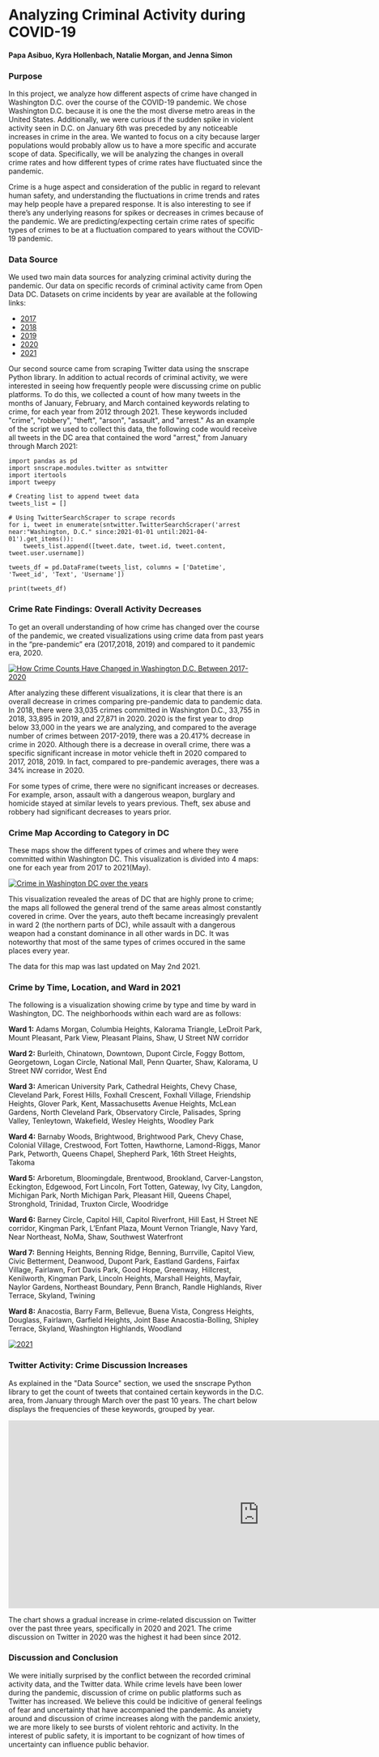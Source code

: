 # <b>Analyzing Criminal Activity during COVID-19</b>
#### Papa Asibuo, Kyra Hollenbach, Natalie Morgan, and Jenna Simon

### <b>Purpose</b>

In this project, we analyze how different aspects of crime have changed in Washington D.C. over the course of the COVID-19 pandemic. We chose Washington D.C. because it is one the the most diverse metro areas in the United States. Additionally, we were curious if the sudden spike in violent activity seen in D.C. on January 6th was preceded by any noticeable increases in crime in the area. We wanted to focus on a city because larger populations would probably allow us to have a more specific and accurate scope of data. Specifically, we will be analyzing the changes in overall crime rates and how different types of crime rates have fluctuated since the pandemic.

Crime is a huge aspect and consideration of the public in regard to relevant human safety, and understanding the fluctuations in crime trends and rates may help people have a prepared response. It is also interesting to see if there’s any underlying reasons for spikes or decreases in crimes because of the pandemic. We are predicting/expecting certain crime rates of specific types of crimes to be at a fluctuation compared to years without the COVID-19 pandemic.

### <b>Data Source</b>

We used two main data sources for analyzing criminal activity during the pandemic. Our data on specific records of criminal activity came from Open Data DC. Datasets on crime incidents by year are available at the following links:

* [2017](https://opendata.dc.gov/datasets/crime-incidents-in-2017/data?geometry=-77.369%2C38.806%2C-76.660%2C38.993)
* [2018](https://opendata.dc.gov/datasets/crime-incidents-in-2018/data?geometry=-77.369%2C38.806%2C-76.660%2C38.993)
* [2019](https://opendata.dc.gov/datasets/crime-incidents-in-2019/data?geometry=-77.358%2C38.806%2C-76.671%2C38.993&orderBy=REPORT_DAT)
* [2020](https://opendata.dc.gov/datasets/crime-incidents-in-2020/data?geometry=-77.358%2C38.806%2C-76.671%2C38.993&orderBy=REPORT_DAT)
* [2021](https://opendata.dc.gov/datasets/crime-incidents-in-2021/data?geometry=-77.358%2C38.806%2C-76.671%2C38.993&orderBy=REPORT_DAT)

Our second source came from scraping Twitter data using the snscrape Python library. In addition to actual records of criminal activity, we were interested in seeing how frequently people were discussing crime on public platforms. To do this, we collected a count of how many tweets in the months of January, February, and March contained keywords relating to crime, for each year from 2012 through 2021. These keywords included "crime", "robbery", "theft", "arson", "assault", and "arrest." As an example of the script we used to collect this data, the following code would receive all tweets in the DC area that contained the word "arrest," from January through March 2021:

```
import pandas as pd
import snscrape.modules.twitter as sntwitter
import itertools
import tweepy

# Creating list to append tweet data
tweets_list = []

# Using TwitterSearchScraper to scrape records
for i, tweet in enumerate(sntwitter.TwitterSearchScraper('arrest near:"Washington, D.C." since:2021-01-01 until:2021-04-01').get_items()):
    tweets_list.append([tweet.date, tweet.id, tweet.content, tweet.user.username])
    
tweets_df = pd.DataFrame(tweets_list, columns = ['Datetime', 'Tweet_id', 'Text', 'Username'])

print(tweets_df)
```

### <b>Crime Rate Findings: Overall Activity Decreases</b>
To get an overall understanding of how crime has changed over the course of the pandemic, we created visualizations using crime data from past years in the “pre-pandemic” era (2017,2018, 2019) and compared to it pandemic era, 2020. 
<div class='tableauPlaceholder' id='viz1620137317783' style='position: relative'><noscript><a href='#'><img alt='How Crime Counts Have Changed in Washington D.C. Between 2017-2020 ' src='https:&#47;&#47;public.tableau.com&#47;static&#47;images&#47;Cr&#47;CrimeCountChange&#47;CrimeCountChange&#47;1_rss.png' style='border: none' /></a></noscript><object class='tableauViz'  style='display:none;'><param name='host_url' value='https%3A%2F%2Fpublic.tableau.com%2F' /> <param name='embed_code_version' value='3' /> <param name='site_root' value='' /><param name='name' value='CrimeCountChange&#47;CrimeCountChange' /><param name='tabs' value='no' /><param name='toolbar' value='yes' /><param name='static_image' value='https:&#47;&#47;public.tableau.com&#47;static&#47;images&#47;Cr&#47;CrimeCountChange&#47;CrimeCountChange&#47;1.png' /> <param name='animate_transition' value='yes' /><param name='display_static_image' value='yes' /><param name='display_spinner' value='yes' /><param name='display_overlay' value='yes' /><param name='display_count' value='yes' /><param name='language' value='en' /></object></div> <script type='text/javascript'> var divElement = document.getElementById('viz1620137317783'); var vizElement = divElement.getElementsByTagName('object')[0];                    vizElement.style.width='100%';vizElement.style.height=(divElement.offsetWidth*0.75)+'px'; var scriptElement = document.createElement('script');                    scriptElement.src = 'https://public.tableau.com/javascripts/api/viz_v1.js'; vizElement.parentNode.insertBefore(scriptElement, vizElement); </script>

After analyzing these different visualizations, it is clear that there is an overall decrease in crimes comparing pre-pandemic data to pandemic data. In 2018, there were 33,035 crimes committed in Washington D.C., 33,755 in 2018, 33,895 in 2019, and 27,871 in 2020. 2020 is the first year to drop below 33,000 in the years we are analyzing, and compared to the average number of crimes between 2017-2019, there was a 20.417% decrease in crime in 2020. Although there is a decrease in overall crime, there was a specific significant increase in motor vehicle theft in 2020 compared to 2017, 2018, 2019. In fact, compared to pre-pandemic averages, there was a 34% increase in 2020. 

For some types of crime, there were no significant increases or decreases. For example, arson, assault with a dangerous weapon, burglary and homicide stayed at similar levels to years previous. Theft, sex abuse and robbery had significant decreases to years prior.


### <b>Crime Map According to Category in DC</b>

These maps show the different types of crimes and where they were committed within Washington DC. This visualization is divided into 4 maps: one for each year from 2017 to 2021(May). 


<div class='tableauPlaceholder' id='viz1619994780963' style='position: relative'><noscript><a href='#'><img alt='Crime in Washington DC over the years ' src='https:&#47;&#47;public.tableau.com&#47;static&#47;images&#47;Cr&#47;CrimeinWashingtonDC2017-2021&#47;CrimeinWashingtonDCovertheyears&#47;1_rss.png' style='border: none' /></a></noscript><object class='tableauViz' style='display:none;'><param name='host_url' value='https%3A%2F%2Fpublic.tableau.com%2F' /> <param name='embed_code_version' value='3' /> <param name='site_root' value='' /><param name='name' value='CrimeinWashingtonDC2017-2021&#47;CrimeinWashingtonDCovertheyears' /><param name='tabs' value='no' /><param name='toolbar' value='yes' /><param name='static_image' value='https:&#47;&#47;public.tableau.com&#47;static&#47;images&#47;Cr&#47;CrimeinWashingtonDC2017-2021&#47;CrimeinWashingtonDCovertheyears&#47;1.png' /> <param name='animate_transition' value='yes' /><param name='display_static_image' value='yes' /><param name='display_spinner' value='yes' /><param name='display_overlay' value='yes' /><param name='display_count' value='yes' /><param name='language' value='en' /><param name='filter' value='publish=yes' /></object></div> <script type='text/javascript'> var divElement = document.getElementById('viz1619994780963'); var vizElement = divElement.getElementsByTagName('object')[0]; vizElement.style.width='1016px';vizElement.style.height='991px'; var scriptElement = document.createElement('script'); scriptElement.src = 'https://public.tableau.com/javascripts/api/viz_v1.js'; vizElement.parentNode.insertBefore(scriptElement, vizElement); </script>

This visualization revealed the areas of DC that are highly prone to crime; the maps all followed the general trend of the same areas almost constantly covered in crime. Over the years, auto theft became increasingly prevalent in ward 2 (the northern parts of DC), while assault with a dangerous weapon had a constant dominance in all other wards in DC. It was noteworthy that most of the same types of crimes occured in the same places every year.

The data for this map was last updated on May 2nd 2021.


### <b>Crime by Time, Location, and Ward in 2021</b>
The following is a visualization showing crime by type and time by ward in Washington, DC. The neighborhoods within each ward are as follows:

<b>Ward 1:</b> Adams Morgan, Columbia Heights, Kalorama Triangle, LeDroit Park, Mount Pleasant, Park View, Pleasant Plains, Shaw, U Street NW corridor

<b>Ward 2:</b> Burleith, Chinatown, Downtown, Dupont Circle, Foggy Bottom, Georgetown, Logan Circle, National Mall, Penn Quarter, Shaw, Kalorama, U Street NW corridor, West End

<b>Ward 3:</b> American University Park, Cathedral Heights, Chevy Chase, Cleveland Park, Forest Hills, Foxhall Crescent, Foxhall Village, Friendship Heights, Glover Park, Kent, Massachusetts Avenue Heights, McLean Gardens, North Cleveland Park, Observatory Circle, Palisades, Spring Valley, Tenleytown, Wakefield, Wesley Heights, Woodley Park

<b>Ward 4:</b> Barnaby Woods, Brightwood, Brightwood Park, Chevy Chase, Colonial Village, Crestwood, Fort Totten, Hawthorne, Lamond-Riggs, Manor Park, Petworth, Queens Chapel, Shepherd Park, 16th Street Heights, Takoma

<b>Ward 5:</b> Arboretum, Bloomingdale, Brentwood, Brookland, Carver-Langston, Eckington, Edgewood, Fort Lincoln, Fort Totten, Gateway, Ivy City, Langdon, Michigan Park, North Michigan Park, Pleasant Hill, Queens Chapel, Stronghold, Trinidad, Truxton Circle, Woodridge

<b>Ward 6:</b> Barney Circle, Capitol Hill, Capitol Riverfront, Hill East, H Street NE corridor, Kingman Park, L’Enfant Plaza, Mount Vernon Triangle, Navy Yard, Near Northeast, NoMa, Shaw, Southwest Waterfront

<b>Ward 7:</b> Benning Heights, Benning Ridge, Benning, Burrville, Capitol View, Civic Betterment, Deanwood, Dupont Park, Eastland Gardens, Fairfax Village, Fairlawn, Fort Davis Park, Good Hope, Greenway, Hillcrest, Kenilworth, Kingman Park, Lincoln Heights, Marshall Heights, Mayfair, Naylor Gardens, Northeast Boundary, Penn Branch, Randle Highlands, River Terrace, Skyland, Twining

<b>Ward 8:</b> Anacostia, Barry Farm, Bellevue, Buena Vista, Congress Heights, Douglass, Fairlawn, Garfield Heights, Joint Base Anacostia-Bolling, Shipley Terrace, Skyland, Washington Highlands, Woodland

<div class='tableauPlaceholder' id='viz1620145370270' style='position: relative'><noscript><a href='#'><img alt='2021 ' src='https:&#47;&#47;public.tableau.com&#47;static&#47;images&#47;DC&#47;DCCrime2021&#47;2021Story&#47;1_rss.png' style='border: none' /></a></noscript><object class='tableauViz' style='display:none;'><param name='host_url' value='https%3A%2F%2Fpublic.tableau.com%2F' /> <param name='embed_code_version' value='3' /> <param name='site_root' value='' /><param name='name' value='DCCrime2021&#47;2021Story' /><param name='tabs' value='no' /><param name='toolbar' value='yes' /><param name='static_image' value='https:&#47;&#47;public.tableau.com&#47;static&#47;images&#47;DC&#47;DCCrime2021&#47;2021Story&#47;1.png' /> <param name='animate_transition' value='yes' /><param name='display_static_image' value='yes' /><param name='display_spinner' value='yes' /><param name='display_overlay' value='yes' /><param name='display_count' value='yes' /><param name='language' value='en' /><param name='filter' value='publish=yes' /></object></div> <script type='text/javascript'> var divElement = document.getElementById('viz1620145370270'); var vizElement = divElement.getElementsByTagName('object')[0]; vizElement.style.width='1016px';vizElement.style.height='991px'; var scriptElement = document.createElement('script'); scriptElement.src = 'https://public.tableau.com/javascripts/api/viz_v1.js'; vizElement.parentNode.insertBefore(scriptElement, vizElement); </script>

### <b>Twitter Activity: Crime Discussion Increases</b>

As explained in the "Data Source" section, we used the snscrape Python library to get the count of tweets that contained certain keywords in the D.C. area, from January through March over the past 10 years. The chart below displays the frequencies of these keywords, grouped by year.

<iframe width="990" height="371" seamless frameborder="0" scrolling="no" src="https://docs.google.com/spreadsheets/d/e/2PACX-1vSyletTaL0iV8-2wBCnyWCRGsxeugc9QTDFRjrPpf-iKwYh4zcXPcU7hmeoxnUoZLd3H5qEmLiV3Wnh/pubchart?oid=1939436595&amp;format=interactive"></iframe>


The chart shows a gradual increase in crime-related discussion on Twitter over the past three years, specifically in 2020 and 2021. The crime discussion on Twitter in 2020 was the highest it had been since 2012. 

### <b>Discussion and Conclusion</b>

We were initially surprised by the conflict between the recorded criminal activity data, and the Twitter data. While crime levels have been lower during the pandemic, discussion of crime on public platforms such as Twitter has increased. We believe this could be indicitive of general feelings of fear and uncertainty that have accompanied the pandemic. As anxiety around and discussion of crime increases along with the pandemic anxiety, we are more likely to see bursts of violent rehtoric and activity. In the interest of public safety, it is important to be cognizant of how times of uncertainty can influence public behavior.
